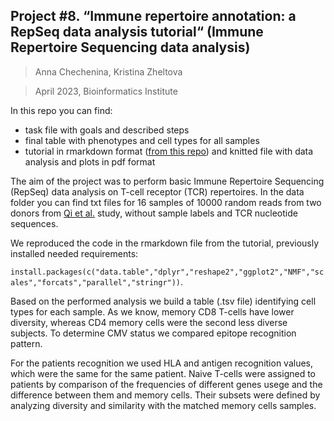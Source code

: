 ## Project #8. “Immune repertoire annotation: a RepSeq data analysis tutorial“ (Immune Repertoire Sequencing data analysis)

> Anna Chechenina, Kristina Zheltova

> April 2023, Bioinformatics Institute

In this repo you can find:
* task file with goals and described steps
* final table with phenotypes and cell types for all samples
* tutorial in rmarkdown format ([from this repo](https://github.com/mikeraiko/repseq-annotation-tutorial)) and knitted file with data analysis and plots in pdf format

The aim of the project was to perform basic Immune Repertoire Sequencing (RepSeq) data analysis on T-cell receptor (TCR) repertoires. In the data folder you can find txt files for 16 samples of 10000 random reads from two donors from [Qi et al.](http://www.pnas.org/content/111/36/13139.short) study, without sample labels and TCR nucleotide sequences.

We reproduced the code in the rmarkdown file from the tutorial, previously installed needed requirements:

<p><code>install.packages(c("data.table","dplyr","reshape2","ggplot2","NMF","scales","forcats","parallel","stringr"))</code>.</p>

Based on the performed analysis we build a table (.tsv file) identifying cell types for each sample.
As we know, memory CD8 T-cells have lower diversity, whereas CD4 memory cells were the second less diverse subjects. To determine CMV status we compared epitope recognition pattern.

For the patients recognition we used HLA and antigen recognition values, which were the same for the same patient. Naive T-cells were assigned to patients by comparison of the frequencies of different genes usege and the difference between them and memory cells. Their subsets were defined by analyzing diversity and similarity with the matched memory cells samples.

